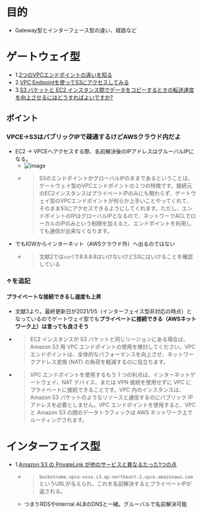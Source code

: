 # 目的
- Gateway型とインターフェース型の違い、経路など

# ゲートウェイ型
- 1.[2つのVPCエンドポイントの違いを知る](https://dev.classmethod.jp/articles/vpc-endpoint-gateway-type/#toc-3)
- 2.[VPC Endpointを使ってS3にアクセスしてみる](https://blog.serverworks.co.jp/tech/2015/08/31/vpc-endpoint/)
- 3.[S3 バケットと EC2 インスタンス間でデータをコピーするときの転送速度を向上させるにはどうすればよいですか?](https://aws.amazon.com/jp/premiumsupport/knowledge-center/s3-transfer-data-bucket-instance/)


## ポイント
### VPCE->S3はパブリックIPで疎通するけどAWSクラウド内だよ
- EC2 -> VPCEへアクセスする際、名前解決後のIPアドレスはグルーバルIPになる。
  - ![image](https://user-images.githubusercontent.com/60077121/109763279-35a44100-7c35-11eb-8d10-2330c9bb99f7.png)
  - >S3のエンドポイントがグローバルIPのままであるということは、ゲートウェイ型のVPCエンドポイントの１つの特徴です。接続元のEC2インスタンスはプライベートIPのみにも関わらず、ゲートウェイ型のVPCエンドポイントが何らか上手いことやってくれて、そのままS3にアクセスできるようにしてくれます。ただし、エンドポイントのIPはグローバルIPとなるので、ネットワークACLでローカルのIPのみという制限を加えると、エンドポイントを利用しても通信が出来なくなります。
- でもIGWからインターネット（AWSクラウド外）へ出るのではない
  - >文献2では`curl`で8.8.8.8はいけないけどS3にはいけることを確認している

### ↑を追記
#### プライベートな接続できるし速度も上昇
- 文献3より。最終更新日が2021/1/5（インターフェイス型非対応の時点）となっているのでゲートウェイ型でも**プライベートに接続できる（AWSネットワーク上）は言っても良さそう**
- >EC2 インスタンスが S3 バケットと同じリージョンにある場合は、Amazon S3 用 VPC エンドポイントの使用を検討してください。VPC エンドポイントは、全体的なパフォーマンスを向上させ、ネットワークアドレス変換 (NAT) の負荷を軽減するのに役立ちます。
- >VPC エンドポイントを使用するもう 1 つの利点は、インターネットゲートウェイ、NAT デバイス、または VPN 接続を使用せずに VPC にプライベートに接続できることです。VPC 内のインスタンスは、Amazon S3 バケットのようなリソースと通信するのにパブリック IP アドレスを必要としません。VPC エンドポイントを使用すると、VPC と Amazon S3 の間のデータトラフィックは AWS ネットワーク上でルーティングされます。

# インターフェイス型
- 1.[Amazon S3 の PrivateLink が他のサービスと異なるたった1つの点](https://blog.serverworks.co.jp/only-thing-that-makes-Amazon-S3-PrivateLink-different-from-other-services)
  - >`bucketname.vpce-xxxx.s3.ap-northeast-1.vpce.amazonaws.com`というURLが与えられ、これを名前解決するとプライベートIPが返される。
  - つまりRDSやinternal ALBのDNSと一緒。グルーバルで名前解決可能
